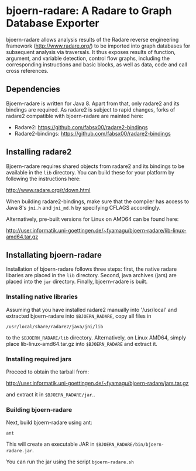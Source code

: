 # bjoern-radare: A Radare to Graph Database Exporter

bjoern-radare allows analysis results of the Radare reverse
engineering framework (http://www.radare.org/) to be imported into
graph databases for subsequent analysis via traversals. It thus
exposes results of function, argument, and variable detection, control
flow graphs, including the corresponding instructions and basic
blocks, as well as data, code and call cross references.

## Dependencies

Bjoern-radare is written for Java 8. Apart from that, only radare2 and
its bindings are required. As radare2 is subject to rapid changes,
forks of radare2 compatible with bjoern-radare are mainted here:

* Radare2: https://github.com/fabsx00/radare2-bindings
* Radare2-bindings: https://github.com/fabsx00/radare2-bindings

## Installing radare2

Bjoern-radare requires shared objects from radare2 and its bindings to
be available in the `lib` directory. You can build these for your
platform by following the instructions here:

http://www.radare.org/r/down.html

When building radare2-bindings, make sure that the compiler has access
to Java 8's `jni.h` and `jni_md.h` by specifying CFLAGS accordingly.

Alternatively, pre-built versions for Linux on AMD64 can be found
here:

http://user.informatik.uni-goettingen.de/~fyamagu/bjoern-radare/lib-linux-amd64.tar.gz

## Installating bjoern-radare


Installation of bjoern-radare follows three steps: first, the native
radare libaries are placed in the `lib` directory. Second, java
archives (jars) are placed into the `jar` directory. Finally,
bjoern-radare is built.

### Installing native libraries

Assuming that you have installed radare2 manually into '/usr/local'
and extracted bjoern-radare into `$BJOERN_RADARE`, copy all files in

	/usr/local/share/radare2/java/jni/lib

to the `$BJOERN_RADARE/lib` directory. Alternatively, on Linux AMD64,
simply place lib-linux-amd64.tar.gz into `$BJOERN_RADARE` and extract
it.

### Installing required jars

Proceed to obtain the tarball from:

http://user.informatik.uni-goettingen.de/~fyamagu/bjoern-radare/jars.tar.gz

and extract it in `$BJOERN_RADARE/jar`..

### Building bjoern-radare

Next, build bjoern-radare using ant:

	ant

This will create an executable JAR in `$BJOERN_RADARE/bin/bjoern-radare.jar`.

You can run the jar using the script `bjoern-radare.sh`
